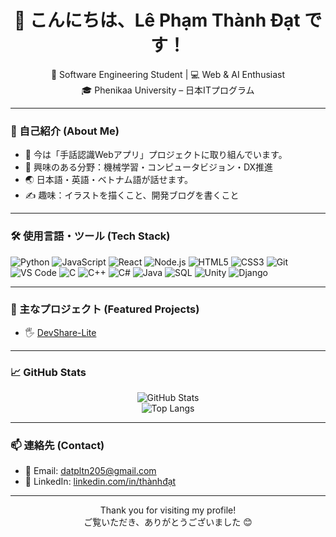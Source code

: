 <h1 align="center">👋 こんにちは、Lê Phạm Thành Đạt です！</h1>

<p align="center">
  🌱 Software Engineering Student | 💻 Web & AI Enthusiast <br/>
  🎓 Phenikaa University – 日本ITプログラム
</p>

---

### 📌 自己紹介 (About Me)
- 🔭 今は「手話認識Webアプリ」プロジェクトに取り組んでいます。
- 🧠 興味のある分野：機械学習・コンピュータビジョン・DX推進
- 🌏 日本語・英語・ベトナム語が話せます。
- ✍️ 趣味：イラストを描くこと、開発ブログを書くこと

---

### 🛠 使用言語・ツール (Tech Stack)

![Python](https://img.shields.io/badge/-Python-333?style=flat&logo=python)
![JavaScript](https://img.shields.io/badge/-JavaScript-333?style=flat&logo=javascript)
![React](https://img.shields.io/badge/-React-333?style=flat&logo=react)
![Node.js](https://img.shields.io/badge/-Node.js-333?style=flat&logo=node.js)
![HTML5](https://img.shields.io/badge/-HTML5-333?style=flat&logo=html5)
![CSS3](https://img.shields.io/badge/-CSS3-333?style=flat&logo=css3)
![Git](https://img.shields.io/badge/-Git-333?style=flat&logo=git)
![VS Code](https://img.shields.io/badge/-VS%20Code-333?style=flat&logo=visual-studio-code)
![C](https://img.shields.io/badge/-C-333?style=flat&logo=c)
![C++](https://img.shields.io/badge/-C++-333?style=flat&logo=c%2B%2B)
![C#](https://img.shields.io/badge/-C%23-333?style=flat&logo=c-sharp)
![Java](https://img.shields.io/badge/-Java-333?style=flat&logo=java)
![SQL](https://img.shields.io/badge/-SQL-333?style=flat&logo=postgresql)
![Unity](https://img.shields.io/badge/-Unity-333?style=flat&logo=unity)
![Django](https://img.shields.io/badge/-Django-333?style=flat&logo=django)

---

### 🌟 主なプロジェクト (Featured Projects)

- 🖐️ [DevShare-Lite]([https://github.com/yourusername/sign-lang-app](https://github.com/liliusgamer/DevShare-Lite))  
  

---

### 📈 GitHub Stats

<p align="center">
  <img src="https://github-readme-stats.vercel.app/api?username=liliusgamer&show_icons=true&theme=radical" alt="GitHub Stats" />
  <br/>
  <img src="https://github-readme-stats.vercel.app/api/top-langs/?username=liliusgamer&layout=compact&theme=radical" alt="Top Langs" />
</p>

---

### 📫 連絡先 (Contact)

- 📧 Email: datpltn205@gmail.com
- 🔗 LinkedIn: [linkedin.com/in/thànhđạt](https://www.linkedin.com/in/th%C3%A0nh-%C4%91%E1%BA%A1t-0ba998369/)

---

<p align="center">
  Thank you for visiting my profile! <br/>
  ご覧いただき、ありがとうございました 😊
</p>
